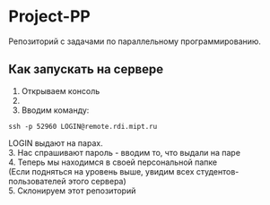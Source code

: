 # Project-PP

Репозиторий с задачами по параллельному программированию.

## Как запускать на сервере

1. Открываем консоль
2. 
3. Вводим команду:
```
ssh -p 52960 LOGIN@remote.rdi.mipt.ru
```
LOGIN выдают на парах.   
3. Нас спрашивают пароль - вводим то, что выдали на паре   
4. Теперь мы находимся в своей персональной папке   
(Если подняться на уровень выше, увидим всех студентов-пользователей этого сервера)   
5. Склонируем этот репозиторий   
